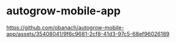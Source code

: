 # autogrow-mobile-app

https://github.com/obanach/autogrow-mobile-app/assets/35408041/9f6c9681-2cf8-41d3-97c5-68ef96026189

